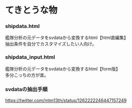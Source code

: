 # てきとうな物

### shipdata.html

艦隊分析の元データをsvdataから変換するhtml【html直編集】  
抽出条件を自分でカスタマイズしたい人向け。

### shipdata_input.html

艦隊分析の元データをsvdataから変換するhtml【form版】  
多分こっちの方が楽。

### svdataの抽出手順
https://twitter.com/mtm13th/status/1262222246447157249
